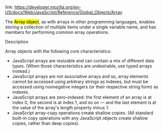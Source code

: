 link: https://developer.mozilla.org/en-US/docs/Web/JavaScript/Reference/Global_Objects/Array
<p>The <mark>Array object</mark>, as with arrays in other programming languages, enables storing a collection of multiple items under a single variable name, and has members for performing common array operations.</p>
<p>Description<p>
<p>Array objects with the following core characteristics:</p>
<ul>
<li>JavaScript arrays are resizable and can contain a mix of different data types. (When those characteristics are undesirable, use typed arrays instead.)</li>
<li>JavaScript arrays are not associative arrays and so, array elements cannot be accessed using arbitrary strings as indexes, but must be accessed using nonnegative integers (or their respective string form) as indexes.</li>
<li>JavaScript arrays are zero-indexed: the first element of an array is at index 0, the second is at index 1, and so on — and the last element is at the value of the array's length property minus 1.</li>
<li>JavaScript array-copy operations create shallow copies. (All standard built-in copy operations with any JavaScript objects create shallow copies, rather than deep copies).</li>
</ul>




